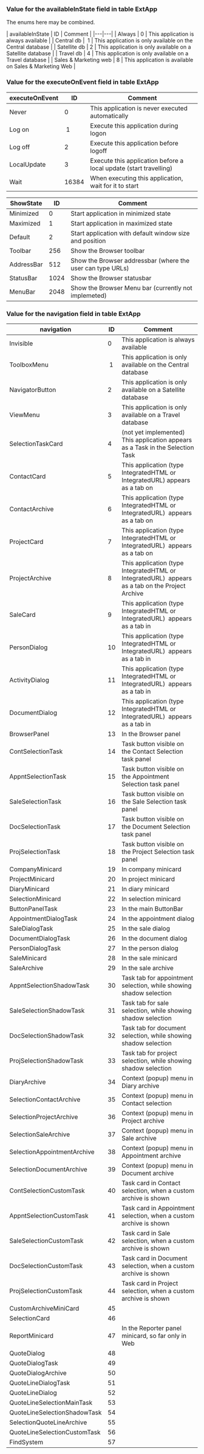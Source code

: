 <!-- markdownlint-disable-file MD041 -->
### Value for the availableInState field in table ExtApp

The enums here may be combined.

| availableInState | ID | Comment |
|---|---|
| Always | 0 | This application is always available |
| Central db |  1 | This application is only available on the Central database |
| Satellite db | 2 | This application is only available on a Satellite database |
| Travel db | 4 | This application is only available on a Travel database |
| Sales &amp; Marketing web | 8 | This application is available on Sales &amp; Marketing Web |

### Value for the executeOnEvent field in table ExtApp

| executeOnEvent | ID | Comment |
|---|---|---|
| Never | 0 | This application is never executed automatically |
| Log on |  1 | Execute this application during logon |
| Log off | 2 | Execute this application before logoff |
| LocalUpdate | 3 | Execute this application before a local update (start travelling) |
| Wait | 16384 | When executing this application, wait for it to start |

| ShowState | ID | Comment |
|---|---|---|
| Minimized | 0 | Start application in minimized state |
| Maximized | 1 | Start application in maximized state |
| Default | 2 | Start application with default window size and position |
| Toolbar | 256 | Show the Browser toolbar |
| AddressBar | 512 | Show the Browser addressbar (where the user can type URLs) |
| StatusBar | 1024 | Show the Browser statusbar |
| MenuBar | 2048 | Show the Browser Menu bar (currently not implemeted) |

### Value for the navigation field in table ExtApp

| navigation | ID | Comment |
|---|---|---|
| Invisible | 0 | This application is always available |
| ToolboxMenu |  1 | This application is only available on the Central database |
| NavigatorButton | 2 | This application is only available on a Satellite database |
| ViewMenu | 3 | This application is only available on a Travel database |
| SelectionTaskCard | 4 | (not yet implemented) This application appears as a Task in the Selection Task |
| ContactCard | 5 | This application (type IntegratedHTML or IntegratedURL) appears as a tab on |
| ContactArchive | 6 | This application (type IntegratedHTML or IntegratedURL)  appears as a tab on |
| ProjectCard | 7 | This application (type IntegratedHTML or IntegratedURL)  appears as a tab on |
| ProjectArchive | 8 | This application (type IntegratedHTML or IntegratedURL)  appears as a tab on the Project Archive |
| SaleCard | 9 | This application (type IntegratedHTML or IntegratedURL)  appears as a tab in |
| PersonDialog | 10 | This application (type IntegratedHTML or IntegratedURL)  appears as a tab in |
| ActivityDialog | 11 | This application (type IntegratedHTML or IntegratedURL)  appears as a tab in |
| DocumentDialog | 12 | This application (type IntegratedHTML or IntegratedURL)  appears as a tab in |
| BrowserPanel | 13 | In the Browser panel |
| ContSelectionTask | 14 | Task button visible on the Contact Selection task panel |
| AppntSelectionTask | 15 | Task button visible on the Appointment Selection task panel |
| SaleSelectionTask | 16 | Task button visible on the Sale Selection task panel |
| DocSelectionTask | 17 | Task button visible on the Document Selection task panel |
| ProjSelectionTask | 18 | Task button visible on the Project Selection task panel |
| CompanyMinicard | 19 | In company minicard |
| ProjectMinicard | 20 | In project minicard |
| DiaryMinicard | 21 | In diary minicard |
| SelectionMinicard | 22 | In selection minicard |
| ButtonPanelTask | 23 | In the main ButtonBar |
| AppointmentDialogTask | 24 | In the appointment dialog |
| SaleDialogTask | 25 | In the sale dialog |
| DocumentDialogTask | 26 | In the document dialog |
| PersonDialogTask | 27 | In the person dialog |
| SaleMinicard | 28 | In the sale minicard |
| SaleArchive | 29 | In the sale archive |
| AppntSelectionShadowTask | 30 | Task tab for appointment selection, while showing shadow selection |
| SaleSelectionShadowTask | 31 | Task tab for sale selection, while showing shadow selection |
| DocSelectionShadowTask | 32 | Task tab for document selection, while showing shadow selection |
| ProjSelectionShadowTask | 33 | Task tab for project selection, while showing shadow selection |
| DiaryArchive | 34 | Context (popup) menu in Diary archive |
| SelectionContactArchive | 35 | Context (popup) menu in Contact selection |
| SelectionProjectArchive | 36 | Context (popup) menu in Project archive |
| SelectionSaleArchive | 37 | Context (popup) menu in Sale archive |
| SelectionAppointmentArchive | 38 | Context (popup) menu in Appointment archive |
| SelectionDocumentArchive | 39 | Context (popup) menu in Document archive |
| ContSelectionCustomTask | 40 | Task card in Contact selection, when a custom archive is shown |
| AppntSelectionCustomTask | 41 | Task card in Appointment selection, when a custom archive is shown |
| SaleSelectionCustomTask | 42 | Task card in Sale selection, when a custom archive is shown |
| DocSelectionCustomTask | 43 | Task card in Document selection, when a custom archive is shown |
| ProjSelectionCustomTask | 44 | Task card in Project selection, when a custom archive is shown |
| CustomArchiveMiniCard | 45 |  |
| SelectionCard | 46 |  |
| ReportMinicard | 47 | In the Reporter panel minicard, so far only in Web |
| QuoteDialog | 48 |  |
| QuoteDialogTask | 49 |  |
| QuoteDialogArchive | 50 |  |
| QuoteLineDialogTask | 51 |  |
| QuoteLineDialog | 52 |  |
| QuoteLineSelectionMainTask | 53 |  |
| QuoteLineSelectionShadowTask | 54 |  |
| SelectionQuoteLineArchive | 55 |  |
| QuoteLineSelectionCustomTask | 56 |  |
| FindSystem | 57 |  |
